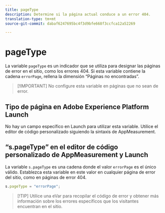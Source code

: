```yaml
---
title: pageType
description: Determine si la página actual conduce a un error 404.
translation-type: tm+mt
source-git-commit: dabaf6247695bc4f3d9bfe668f3ccfca12a52269

---
```



# pageType

La variable `pageType` es un indicador que se utiliza para designar las páginas de error en el sitio, como los errores 404. Si esta variable contiene la cadena `errorPage`, rellena la dimensión “Páginas no encontradas”.

>[!IMPORTANT] No configure esta variable en páginas que no sean de error.

## Tipo de página en Adobe Experience Platform Launch

No hay un campo específico en Launch para utilizar esta variable. Utilice el editor de código personalizado siguiendo la sintaxis de AppMeasurement.

## “s.pageType” en el editor de código personalizado de AppMeasurement y Launch

La variable `s.pageType` es una cadena donde el valor `errorPage` es el único válido. Establezca esta variable en este valor en cualquier página de error del sitio, como en páginas de error 404.

```js
s.pageType = "errorPage";
```

>[!TIP] Utilice una eVar para recopilar el código de error y obtener más información sobre los errores específicos que los visitantes encuentran en el sitio.
